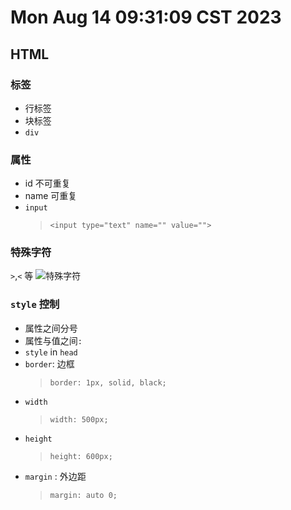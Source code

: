 # Mon Aug 14 09:31:09 CST 2023

## HTML

### 标签

-   行标签
-   块标签
-   `div`

### 属性

-   id 不可重复
-   name 可重复
-   `input`
    > `<input type="text" name="" value="">`

### 特殊字符

`>`,`<` 等
![特殊字符](img/网页特殊符号HTML代码大全-阿里云开发者社区.png)

### `style` 控制

- 属性之间分号
- 属性与值之间`:`
-   `style` in `head`
-   `border`: 边框
    > `border: 1px, solid, black;`
- `width`
    >`width: 500px;`
- `height`
    > `height: 600px;`
- `margin` : 外边距
    > `margin: auto 0;`
    
